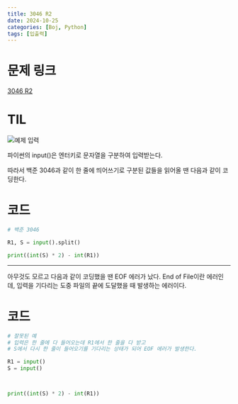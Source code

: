 ```yaml
---
title: 3046 R2
date: 2024-10-25
categories: [Boj, Python]
tags: [입출력]
---
```

# 문제 링크
[3046 R2](https://www.acmicpc.net/problem/3046)

# TIL

![예제 입력](https://github.com/user-attachments/assets/ceb77b3b-635e-4356-a5ba-fa6ba7e341b5)

파이썬의 input()은 엔터키로 문자열을 구분하여 입력받는다. 

따라서 백준 3046과 같이 한 줄에 띄어쓰기로 구분된 값들을 읽어올 땐 다음과 같이 코딩한다.

# 코드
```python
# 백준 3046

R1, S = input().split()

print((int(S) * 2) - int(R1))
```

---

아무것도 모르고 다음과 같이 코딩했을 땐 EOF 에러가 났다. 
End of File이란 에러인데, 입력을 기다리는 도중 파일의 끝에 도달했을 때 발생하는 에러이다.

# 코드
```python
# 잘못된 예
# 입력은 한 줄에 다 들어오는데 R1에서 한 줄을 다 받고 
# S에서 다시 한 줄이 들어오기를 기다리는 상태가 되어 EOF 에러가 발생한다.

R1 = input()
S = input()



print((int(S) * 2) - int(R1))
```
